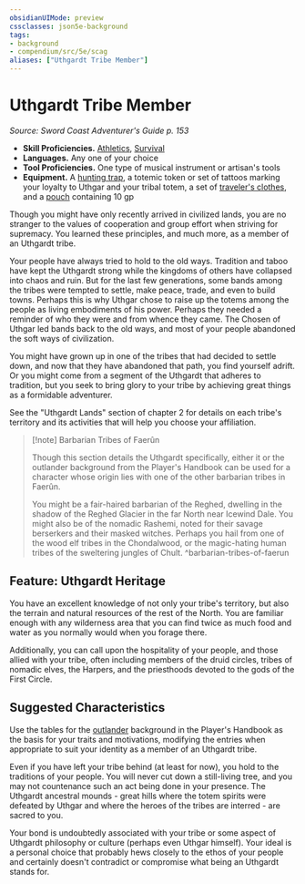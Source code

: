 ```yaml
---
obsidianUIMode: preview
cssclasses: json5e-background
tags:
- background
- compendium/src/5e/scag
aliases: ["Uthgardt Tribe Member"]
---
```

# Uthgardt Tribe Member
*Source: Sword Coast Adventurer's Guide p. 153*  

- **Skill Proficiencies.** [Athletics](z_compendium/rules/skills.md#Athletics), [Survival](z_compendium/rules/skills.md#Survival)  
- **Languages.** Any one of your choice  
- **Tool Proficiencies.** One type of musical instrument or artisan's tools  
- **Equipment.** A [hunting trap](z_compendium/items/hunting-trap.md), a totemic token or set of tattoos marking your loyalty to Uthgar and your tribal totem, a set of [traveler's clothes](z_compendium/items/travelers-clothes.md), and a [pouch](z_compendium/items/pouch.md) containing 10 gp  

Though you might have only recently arrived in civilized lands, you are no stranger to the values of cooperation and group effort when striving for supremacy. You learned these principles, and much more, as a member of an Uthgardt tribe.

Your people have always tried to hold to the old ways. Tradition and taboo have kept the Uthgardt strong while the kingdoms of others have collapsed into chaos and ruin. But for the last few generations, some bands among the tribes were tempted to settle, make peace, trade, and even to build towns. Perhaps this is why Uthgar chose to raise up the totems among the people as living embodiments of his power. Perhaps they needed a reminder of who they were and from whence they came. The Chosen of Uthgar led bands back to the old ways, and most of your people abandoned the soft ways of civilization.

You might have grown up in one of the tribes that had decided to settle down, and now that they have abandoned that path, you find yourself adrift. Or you might come from a segment of the Uthgardt that adheres to tradition, but you seek to bring glory to your tribe by achieving great things as a formidable adventurer.

See the "Uthgardt Lands" section of chapter 2 for details on each tribe's territory and its activities that will help you choose your affiliation.

> [!note] Barbarian Tribes of Faerûn
> 
> Though this section details the Uthgardt specifically, either it or the outlander background from the Player's Handbook can be used for a character whose origin lies with one of the other barbarian tribes in Faerûn.
> 
> You might be a fair-haired barbarian of the Reghed, dwelling in the shadow of the Reghed Glacier in the far North near Icewind Dale. You might also be of the nomadic Rashemi, noted for their savage berserkers and their masked witches. Perhaps you hail from one of the wood elf tribes in the Chondalwood, or the magic-hating human tribes of the sweltering jungles of Chult.
^barbarian-tribes-of-faerun

## Feature: Uthgardt Heritage

You have an excellent knowledge of not only your tribe's territory, but also the terrain and natural resources of the rest of the North. You are familiar enough with any wilderness area that you can find twice as much food and water as you normally would when you forage there.

Additionally, you can call upon the hospitality of your people, and those allied with your tribe, often including members of the druid circles, tribes of nomadic elves, the Harpers, and the priesthoods devoted to the gods of the First Circle.

## Suggested Characteristics

Use the tables for the [outlander](z_compendium/backgrounds/outlander.md) background in the Player's Handbook as the basis for your traits and motivations, modifying the entries when appropriate to suit your identity as a member of an Uthgardt tribe.

Even if you have left your tribe behind (at least for now), you hold to the traditions of your people. You will never cut down a still-living tree, and you may not countenance such an act being done in your presence. The Uthgardt ancestral mounds - great hills where the totem spirits were defeated by Uthgar and where the heroes of the tribes are interred - are sacred to you.

Your bond is undoubtedly associated with your tribe or some aspect of Uthgardt philosophy or culture (perhaps even Uthgar himself). Your ideal is a personal choice that probably hews closely to the ethos of your people and certainly doesn't contradict or compromise what being an Uthgardt stands for.